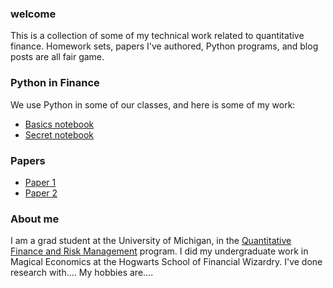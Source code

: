 ### welcome
This is a collection of some of my technical work related to quantitative finance. Homework sets, papers I've authored,  Python programs, and blog posts are all fair game.

### Python in Finance
We use Python in some of our classes, and here is some of my work:
* [Basics notebook](https://github.com/pbenson/qfrm-bootcamp/blob/gh-pages/python-templates/python-basics-notebook-empty.ipynb)
* [Secret notebook](https://github.com/pbenson/qfrm-bootcamp/blob/gh-pages/python-templates/python-secret-notebook-empty.ipynb)

### Papers
* [Paper 1](https://github.com/aslkdfj)
* [Paper 2](https://github.com/aslkdfj)

### About me
I am a grad student at the University of Michigan, in the [Quantitative Finance and Risk Management](https://lsa.umich.edu/math/graduates/quantitative-finance.html) program. I did my undergraduate work in Magical Economics at the Hogwarts School of Financial Wizardry. I've done research with.... My hobbies are.... 
